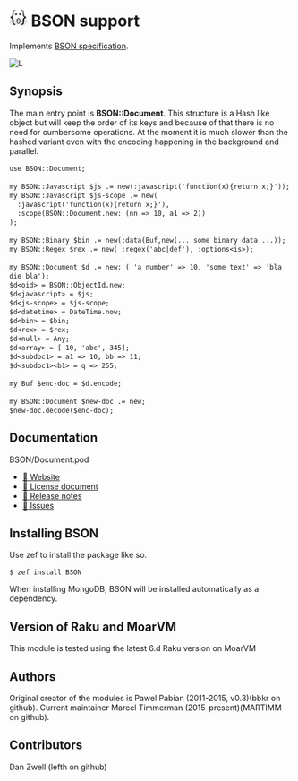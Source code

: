 # ![Face](logotype/logo_32x32.png) BSON support

Implements [BSON specification][spec].

<!--
![Face](logotype/logo_32x32.png) [![Build Status](https://travis-ci.org/MARTIMM/BSON.svg?branch=master)](https://travis-ci.org/MARTIMM/BSON) [![AppVeyor Build Status](https://ci.appveyor.com/api/projects/status/github/MARTIMM/bson?branch=master&passingText=Windows%20-%20OK&failingText=Windows%20-%20FAIL&pendingText=Windows%20-%20pending&svg=true)](https://ci.appveyor.com/project/MARTIMM/bson/branch/master) [![License](http://martimm.github.io/label/License-label.svg)](http://www.perlfoundation.org/artistic_license_2_0)

![T][travis-svg] ![A][appveyor-svg]

[travis-svg]: https://travis-ci.com/MARTIMM/BSON.svg?branch=master
[travis-run]: https://travis-ci.com/MARTIMM/BSON

[appveyor-svg]: https://ci.appveyor.com/api/projects/status/github/MARTIMM/BSON?branch=master&passingText=Windows%20-%20OK&failingText=Windows%20-%20FAIL&pendingText=Windows%20-%20pending&svg=true
[appveyor-run]: https://ci.appveyor.com/project/MARTIMM/BSON/branch/master

-->

![L][license-svg]

[license-svg]: https://martimm.github.io/label/License-label.svg
[licence-lnk]: https://www.perlfoundation.org/artistic_license_2_0


## Synopsis

The main entry point is  **BSON::Document**. This structure is a Hash like object but will keep the order of its keys and because of that there is no need for cumbersome operations. At the moment it is much slower than the hashed variant even with the encoding happening in the background and parallel.

```
use BSON::Document;

my BSON::Javascript $js .= new(:javascript('function(x){return x;}'));
my BSON::Javascript $js-scope .= new(
  :javascript('function(x){return x;}'),
  :scope(BSON::Document.new: (nn => 10, a1 => 2))
);

my BSON::Binary $bin .= new(:data(Buf,new(... some binary data ...));
my BSON::Regex $rex .= new( :regex('abc|def'), :options<is>);

my BSON::Document $d .= new: ( 'a number' => 10, 'some text' => 'bla die bla');
$d<oid> = BSON::ObjectId.new;
$d<javascript> = $js;
$d<js-scope> = $js-scope;
$d<datetime> = DateTime.now;
$d<bin> = $bin;
$d<rex> = $rex;
$d<null> = Any;
$d<array> = [ 10, 'abc', 345];
$d<subdoc1> = a1 => 10, bb => 11;
$d<subdoc1><b1> = q => 255;

my Buf $enc-doc = $d.encode;

my BSON::Document $new-doc .= new;
$new-doc.decode($enc-doc);

```

## Documentation

BSON/Document.pod
* [ 🔗 Website]()<!--https://martimm.github.io/raku-mongodb-driver/-->
* [ 🔗 License document][licence-lnk]
* [ 🔗 Release notes](https://github.com/MARTIMM/BSON/blob/main/doc/CHANGES.md)
* [ 🔗 Issues](https://github.com/MARTIMM/BSON/issues)

<!--
* [BSON::Binary][Binary]
* [BSON::Document][Document]

* [Release notes][notes]
* [Bugs, todo][todo]
-->


## Installing BSON

Use zef to install the package like so.
```
$ zef install BSON
```

When installing MongoDB, BSON will be installed automatically as a dependency.

## Version of Raku and MoarVM

This module is tested using the latest 6.d Raku version on MoarVM


## Authors

Original creator of the modules is Pawel Pabian (2011-2015, v0.3)(bbkr on github).
Current maintainer Marcel Timmerman (2015-present)(MARTIMM on github).

## Contributors

Dan Zwell (lefth on github)




[spec]: http://bsonspec.org/

[Binary]: https://github.com/MARTIMM/BSON/blob/master/doc/Binary.pdf
[Document]: https://github.com/MARTIMM/BSON/blob/master/doc/Document.pdf

[notes]: https://github.com/MARTIMM/BSON/blob/master/doc/CHANGES.md
[todo]: https://github.com/MARTIMM/BSON/blob/master/doc/TODO.md
